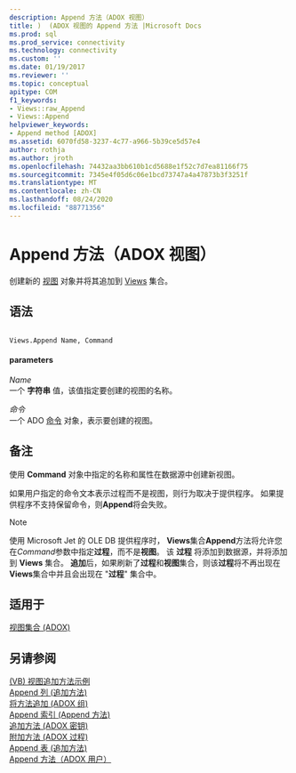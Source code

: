```yaml
---
description: Append 方法（ADOX 视图）
title: )  (ADOX 视图的 Append 方法 |Microsoft Docs
ms.prod: sql
ms.prod_service: connectivity
ms.technology: connectivity
ms.custom: ''
ms.date: 01/19/2017
ms.reviewer: ''
ms.topic: conceptual
apitype: COM
f1_keywords:
- Views::raw_Append
- Views::Append
helpviewer_keywords:
- Append method [ADOX]
ms.assetid: 6070fd58-3237-4c77-a966-5b39ce5d57e4
author: rothja
ms.author: jroth
ms.openlocfilehash: 74432aa3bb610b1cd5688e1f52c7d7ea81166f75
ms.sourcegitcommit: 7345e4f05d6c06e1bcd73747a4a47873b3f3251f
ms.translationtype: MT
ms.contentlocale: zh-CN
ms.lasthandoff: 08/24/2020
ms.locfileid: "88771356"
---
```

# <a name="append-method-adox-views"></a>Append 方法（ADOX 视图）
创建新的 [视图](./view-object-adox.md) 对象并将其追加到 [Views](./views-collection-adox.md) 集合。  
  
## <a name="syntax"></a>语法  
  
```  
  
Views.Append Name, Command  
```  
  
#### <a name="parameters"></a>parameters  
 *Name*  
 一个 **字符串** 值，该值指定要创建的视图的名称。  
  
 *命令*  
 一个 ADO [命令](../ado-api/command-object-ado.md) 对象，表示要创建的视图。  
  
## <a name="remarks"></a>备注  
 使用 **Command** 对象中指定的名称和属性在数据源中创建新视图。  
  
 如果用户指定的命令文本表示过程而不是视图，则行为取决于提供程序。 如果提供程序不支持保留命令，则**Append**将会失败。  
  
> [!NOTE]
>  使用 Microsoft Jet 的 OLE DB 提供程序时， **Views**集合**Append**方法将允许您在*Command*参数中指定**过程**，而不是**视图**。 该 **过程** 将添加到数据源，并将添加到 **Views** 集合。 **追加**后，如果刷新了**过程**和**视图**集合，则该**过程**将不再出现在**Views**集合中并且会出现在 "**过程**" 集合中。  
  
## <a name="applies-to"></a>适用于  
 [视图集合 (ADOX)](./views-collection-adox.md)  
  
## <a name="see-also"></a>另请参阅  
 [ (VB) 视图追加方法示例 ](./views-append-method-example-vb.md)   
 [Append 列 (追加方法) ](./append-method-adox-columns.md)   
 [将方法追加 (ADOX 组) ](./append-method-adox-groups.md)   
 [Append 索引 (Append 方法) ](./append-method-adox-indexes.md)   
 [追加方法 (ADOX 密钥) ](./append-method-adox-keys.md)   
 [附加方法 (ADOX 过程) ](./append-method-adox-procedures.md)   
 [Append 表 (追加方法) ](./append-method-adox-tables.md)   
 [Append 方法（ADOX 用户）](./append-method-adox-users.md)
